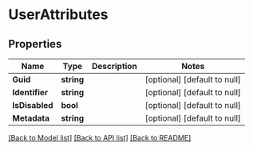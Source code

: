# UserAttributes

## Properties
Name | Type | Description | Notes
------------ | ------------- | ------------- | -------------
**Guid** | **string** |  | [optional] [default to null]
**Identifier** | **string** |  | [optional] [default to null]
**IsDisabled** | **bool** |  | [optional] [default to null]
**Metadata** | **string** |  | [optional] [default to null]

[[Back to Model list]](../README.md#documentation-for-models) [[Back to API list]](../README.md#documentation-for-api-endpoints) [[Back to README]](../README.md)


